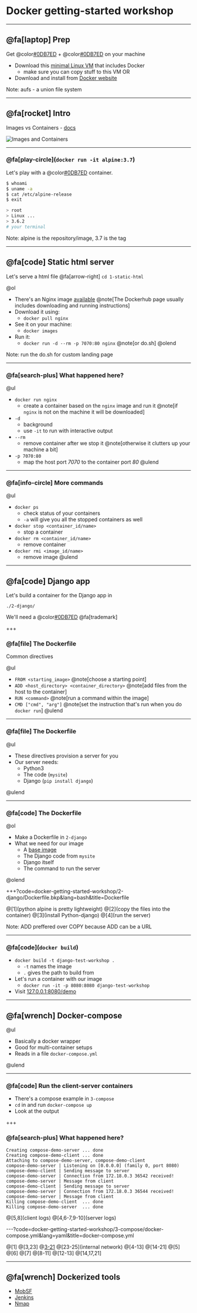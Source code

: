 # Docker getting-started workshop

---

## @fa[laptop] Prep
Get @color[#0DB7ED](`docker`) +  @color[#0DB7ED](`docker-compose`) on your machine

* Download this [minimal Linux VM](http://dl.bintray.com/vmware/photon/2.0/GA/ova/photon-custom-lsilogic-hw11-2.0-304b817.ova) that includes Docker
	* make sure you can copy stuff to this VM
OR
* Download and install from [Docker website](https://docs.docker.com/docker-for-mac/install/)

Note: aufs - a union file system

---

## @fa[rocket] Intro
Images vs Containers - [docs](https://docs.docker.com/v17.09/engine/userguide/storagedriver/imagesandcontainers/#images-and-layers)

![Images and Containers](docker-getting-started-workshop/assets/images/container-layers.jpg)

---

### @fa[play-circle](`docker run -it alpine:3.7`)

Let's play with a @color[#0DB7ED](docker) container.

```sh
$ whoami
$ uname -a
$ cat /etc/alpine-release
$ exit
```

```sh
> root
> Linux ...
> 3.6.2
# your terminal
```

Note: alpine is the repository/image, 3.7 is the tag

---

## @fa[code] Static html server

Let's serve a html file @fa[arrow-right] `cd 1-static-html`

@ol
* There's an Nginx image [available](https://hub.docker.com/_/nginx/) @note[The Dockerhub page usually includes downloading and running instructions]
* Download it using:
	* `docker pull nginx`
* See it on your machine:
	* `docker images`
* Run it:
	* `docker run -d --rm -p 7070:80 nginx` @note[or do.sh]
@olend

Note: run the do.sh for custom landing page

---

### @fa[search-plus] What happened here?

@ul
* `docker run nginx`
	* create a container based on the `nginx` image and run it @note[if `nginx` is not on the machine it will be downloaded]
* `-d`
	* background
	* use `-it` to run with interactive output
* `--rm`
	* remove container after we stop it @note[otherwise it clutters up your machine a bit]
* `-p 7070:80`
	* map the host port *7070* to the container port *80*
@ulend

---

### @fa[info-circle] More commands

@ul
* `docker ps`
	* check status of your containers
	* `-a` will give you all the stopped containers as well
* `docker stop <container_id/name>`
	* stop a container
* `docker rm <container_id/name>`
	* remove container
* `docker rmi <image_id/name>`
	* remove image
@ulend

---

## @fa[code] Django app

Let's build a container for the Django app in 

`./2-django/`

We'll need a @color[#0DB7ED](Dockerfile) @fa[trademark]

+++

### @fa[file] The Dockerfile

Common directives

@ul
* `FROM <starting_image>` @note[choose a starting point]
* `ADD <host_directory> <container_directory>` @note[add files from the host to the container]
* `RUN <command>` @note[run a command within the image]
* `CMD ["cmd", "arg"]` @note[set the instruction that's run when you do `docker run`]
@ulend

---

### @fa[file] The Dockerfile

@ul

* These directives provision a server for you
* Our server needs:
	* Python3
	* The code (`mysite`)
	* Django (`pip install django`)

@ulend

---

### @fa[code] The Dockerfile

@ol

* Make a Dockerfile in `2-django`
* What we need for our image
	* A [base image](https://hub.docker.com/_/python/)
	* The Django code from `mysite`
	* Django itself
	* The command to run the server

@olend

+++?code=docker-getting-started-workshop/2-django/Dockerfile.bkp&lang=bash&title=Dockerfile

@[1](python alpine is pretty lightweight)
@[2](copy the files into the container)
@[3](install Python-django)
@[4](run the server)

Note: ADD preffered over COPY because ADD can be a URL

---

### @fa[code](`docker build`)

* `docker build -t django-test-workshop .`
	* `-t` names the image
	* `.` gives the path to build from
* Let's run a container with our image
	* `docker run -it -p 8080:8080 django-test-workshop`
* Visit [127.0.0.1:8080/demo](http://127.0.0.1:8080/demo)

---

## @fa[wrench] Docker-compose

@ul

* Basically a docker wrapper
* Good for multi-container setups
* Reads in a file `docker-compose.yml`

@ulend

---

### @fa[code] Run the client-server containers

* There's a compose example in `3-compose`
* `cd` in and run `docker-compose up`
* Look at the output

+++

### @fa[search-plus] What happened here?

```
Creating compose-demo-server ... done
Creating compose-demo-client ... done
Attaching to compose-demo-server, compose-demo-client
compose-demo-server | Listening on [0.0.0.0] (family 0, port 8080)
compose-demo-client | Sending message to server
compose-demo-server | Connection from 172.18.0.3 36542 received!
compose-demo-server | Message from client
compose-demo-client | Sending message to server
compose-demo-server | Connection from 172.18.0.3 36544 received!
compose-demo-server | Message from client
Killing compose-demo-client  ... done
Killing compose-demo-server  ... done
```

@[5,8](client logs)
@[4,6-7,9-10](server logs)

---?code=docker-getting-started-workshop/3-compose/docker-compose.yml&lang=yaml&title=docker-compose.yml

@[1]
@[3,23]
@[3-21](containers)
@[23-25](internal network)
@[4-13]
@[14-21]
@[5]
@[6]
@[7]
@[8-11]
@[12-13]
@[14,17,21]

---

## @fa[wrench] Dockerized tools

* [MobSF](https://github.com/MobSF/Mobile-Security-Framework-MobSF)
* [Jenkins](https://wiki.jenkins.io/display/JENKINS/Installing+Jenkins+with+Docker)
* [Nmap](https://hub.docker.com/r/frapsoft/nmap/)
